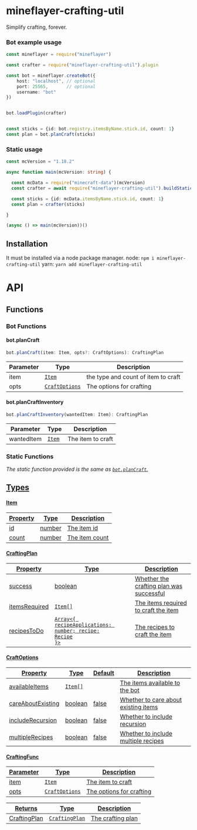 # mineflayer-crafting-util
Simplify crafting, forever.

### Bot example usage
```ts
const mineflayer = require("mineflayer")

const crafter = require("mineflayer-crafting-util").plugin

const bot = mineflayer.createBot({
    host: "localhost", // optional
    port: 25565,       // optional
    username: "bot"
})


bot.loadPlugin(crafter)


const sticks = {id: bot.registry.itemsByName.stick.id, count: 1}
const plan = bot.planCraft(sticks)    
```


### Static usage
```ts
const mcVersion = "1.18.2"

async function main(mcVersion: string) {

  const mcData = require("minecraft-data")(mcVersion)
  const crafter = await require("mineflayer-crafting-util").buildStatic(mcVersion) // buildStatic is async

  const sticks = {id: mcData.itemsByName.stick.id, count: 1}
  const plan = crafter(sticks)

}

(async () => main(mcVersion))()
```


## Installation

It must be installed via a node package manager.
node: `npm i mineflayer-crafting-util`
yarn: `yarn add mineflayer-crafting-util`


# API

## Functions

### Bot Functions

#### bot.planCraft
```ts
bot.planCraft(item: Item, opts?: CraftOptions): CraftingPlan
```
| Parameter | Type | Description |
| --- | --- | --- |
| item | <code><a href="#item">Item</a></code> | the type and count of item to craft |
| opts | <code><a href="#craftoptions">CraftOptions</a></code> | The options for crafting |

#### bot.planCraftInventory
```ts
bot.planCraftInventory(wantedItem: Item): CraftingPlan
```
| Parameter | Type | Description |
| --- | --- | --- |
| wantedItem | <code><a href="#item">Item</a></code> | The item to craft |


### Static Functions
<i>The static function provided is the same as <a href="botplancraft"><code>bot.planCraft</code>.</i>


## Types

#### Item
<!-- slanted note -->
| Property | Type | Description |
| --- | --- | --- |
| id | number | The item id |
| count | number | The item count |


#### CraftingPlan
| Property | Type | Description |
| --- | --- | --- |
| success | boolean | Whether the crafting plan was successful |
| itemsRequired | <code><a href="#item">Item</a>[]</code> | The items required to craft the item |
| recipesToDo | <code>Array<{ recipeApplications: number; recipe: <a href="https://github.com/PrismarineJS/prismarine-recipe?tab=readme-ov-file#recipefinditemtype-metadata">Recipe</a> }></code> | The recipes to craft the item |

#### CraftOptions
| Property | Type | Default | Description |
| --- | --- | --- | --- |
| availableItems | <code><a href="#item">Item</a>[]</code> |  | The items available to the bot |
| careAboutExisting | boolean | false | Whether to care about existing items |
| includeRecursion | boolean | false | Whether to include recursion |
| multipleRecipes | boolean | false | Whether to include multiple recipes |

#### CraftingFunc
| Parameter | Type | Description |
| --- | --- | --- |
| item | <code><a href="#item">Item</a></code> | The item to craft |
| opts | <code><a href="#craftoptions">CraftOptions</a></code> | The options for crafting |

| Returns | Type | Description |
| --- | --- | --- |
| CraftingPlan | <code><a href="#craftingplan">CraftingPlan</a></code> | The crafting plan |
